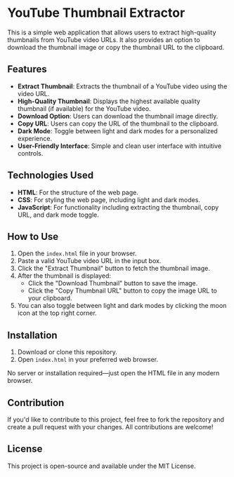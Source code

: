 # YouTube Thumbnail Extractor

This is a simple web application that allows users to extract high-quality thumbnails from YouTube video URLs. It also provides an option to download the thumbnail image or copy the thumbnail URL to the clipboard.

## Features

- **Extract Thumbnail**: Extracts the thumbnail of a YouTube video using the video URL.
- **High-Quality Thumbnail**: Displays the highest available quality thumbnail (if available) for the YouTube video.
- **Download Option**: Users can download the thumbnail image directly.
- **Copy URL**: Users can copy the URL of the thumbnail to the clipboard.
- **Dark Mode**: Toggle between light and dark modes for a personalized experience.
- **User-Friendly Interface**: Simple and clean user interface with intuitive controls.

## Technologies Used

- **HTML**: For the structure of the web page.
- **CSS**: For styling the web page, including light and dark modes.
- **JavaScript**: For functionality including extracting the thumbnail, copy URL, and dark mode toggle.

## How to Use

1. Open the `index.html` file in your browser.
2. Paste a valid YouTube video URL in the input box.
3. Click the "Extract Thumbnail" button to fetch the thumbnail image.
4. After the thumbnail is displayed:
   - Click the "Download Thumbnail" button to save the image.
   - Click the "Copy Thumbnail URL" button to copy the image URL to your clipboard.
5. You can also toggle between light and dark modes by clicking the moon icon at the top right corner.

## Installation

1. Download or clone this repository.
2. Open `index.html` in your preferred web browser.

No server or installation required—just open the HTML file in any modern browser.

## Contribution

If you'd like to contribute to this project, feel free to fork the repository and create a pull request with your changes. All contributions are welcome!

## License

This project is open-source and available under the MIT License.



